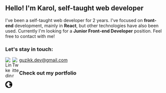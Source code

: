 ## Hello! I'm Karol, self-taught web developer

<p>I've been a self-taught web developer for 2 years. I've focused on <strong>front-end</strong> development, mainly in <strong>React</strong>, but other technologies have also been used. Currently I'm looking for a <strong>Junior Front-end Developer</strong> position. Feel free to contact with me!</p>

### Let's stay in touch:

[<img align="left" alt="Linkedin" width="22px" src="https://cdn.jsdelivr.net/npm/simple-icons@v3/icons/linkedin.svg" />][linkedin]
[<img align="left" alt="Twitter" width="22px" src="https://cdn.jsdelivr.net/npm/simple-icons@v3/icons/twitter.svg" />][twitter]
<span>guzikk.dev@gmail.com</span>

### Check out my portfolio

[<img align="left" alt="portfolio" width="22px" src="https://raw.githubusercontent.com/iconic/open-iconic/master/svg/globe.svg">][portfolio]

<br />
<br />

[linkedin]: https://www.linkedin.com/in/karol-guzik-45543a1b9/
[twitter]: https://twitter.com/guzik_karol
[portfolio]: https://distracted-curran-f6a38a.netlify.app/
